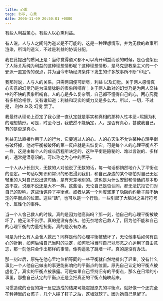 ```yaml
---
title: 心熏
tags: 书写, 心熏
date: 2006-11-09 20:50:01 +0800
---
```



有些人利益薰心。有些人以心熏利益。

有人说，人与人之间纯为道义是不可能的，这是一种理想情形，并为无数的故事所渲染，所谓的道义，不过是利益的协调分配。

我在此提出的质问正是：当你觉得道义都不可以离开利益而谈的时候，是否也架设了人际关系纯为利益的这种理想情形呢？这种理想情形，是马克思教条主义的一个邪派一直宣传的观点，并为当今市场经济条件下发生的许多故事所不断“印证”。

我那时说，人与人的关系，只需两词便可断尽，利益 以及幻觉。关于两人感情真心实意的幻觉乃是为温情脉脉的表象所哺育；关于两人敌对的幻觉乃是为两人交往中的不快的表象所哺育。人的心是多么复杂啊，自己都不懂得自己的心，两心究竟有多相洽相悖，又有谁知道；利益和现实的威力又是多么大。所以，一切，不过是， 利益 以及 幻觉 罢了。

我最终从理论上否定了我心里一直认定就是事实和真相的那种人性本恶+熙攘为利的理想情形。可是，时至今日，我依然不能确定，人，是否有真心，甚或我自己，有的是否是真心。

利益无法直接作用于人的行为，它要通过人的心。人的心天生不允许某种心理平衡被破坏掉，他对平衡被破坏的第一反应就是去恢复它。可是每个人的心理平衡点不一样，这是由每个人的成长历程所决定的，这种平衡是隐秘的、难以言说的、多样的、通常是潜意识的。可以称之为心中的面子。

一个人从小长到大，无数的人对他说了无数的话，每一句话都悄然地介入了平衡点的设定。一句话以知识和常识的形态浸润我们，和自己身边的某个哪怕对自己无足轻重的人对自己说出这句话，是有天差地别的。这也是为什么安慰和情话的基本形态不变，说跟不说还是大不一样。这些话，无论自己是否认同，都无法抗拒它们对自己的影响。这些话诧异了平衡点，或者从某一个角度坚定了隐隐约约量子般不确定的平衡点的位置。这些“话”，也可以是一个行动，一些引起了大脑对之进行符号化、属性化的事件。

当一个人舍己救人的时候，真的是因为他高尚吗？那一刻，他自己的心理平衡被破坏了，他无法不出手。真的是没有办法。他无奈地舍己救人了，因为他不能和自己的心理平衡的力量相抗衡。真的是没有办法。

可是为什么有人会舍人救己？同样是他的心理平衡被破坏了，无论他事后如何有良心的折磨，如何后悔自己当时的决定，如何觉得当时自己以邪恶之心运用了自由意志，那一刻他只会作出那样的事情，像狗逼急了跳墙一样。真的是没有办法。

那一刻过后，原先在他心里地位相等同的一些平衡就自然地排出了轻重。没有什么事比一个人他自己做出的事更能影响他的平衡点的位置。原先自己认定的平衡点被虚化了，真实的平衡点被暴露。可是如果自己坚持旧有的平衡点，那么在日常的小事里，那些自己认定的平衡点还是会把真正的平衡点掩映起来。

习惯造成的仓促的第一反应造成的结果可能震撼原先的平衡点。就好像一个还完全在矜持里的女孩子，几个人碰了钉子之后，这墙就软了。因为她自己觉醒了。

